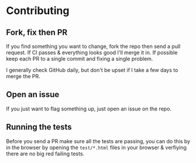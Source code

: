 # Contributing

## Fork, fix then PR

If you find something you want to change, fork the repo then send a pull request. If CI passes & everything looks good I'll merge it in. If possible keep each PR to a single commit and fixing a single problem. 

I generally check GitHub daily, but don't be upset if I take a few days to merge the PR.

## Open an issue

If you just want to flag something up, just open an issue on the repo.

## Running the tests

Before you send a PR make sure all the tests are passing, you can do this by in the browser by opening the `test/*.html` files in your browser & verfiying there are no big red failing tests.
